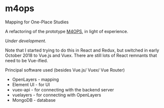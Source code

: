 # m4ops

Mapping for One-Place Studies

A refactoring of the prototype [M4OPS](http://mapping4ops.org/M4OPS?Splash=Default), in light of experience.

*Under development.*

Note that I started trying to do this in React and Redux, but switched in early October 2018 to Vue.js and Vuex.
There are still lots of React remnants that need to be Vue-ified.

Principal software used (besides Vue.js/ Vuex/ Vue Router)

- OpenLayers - mapping
- Element UI - for UI
- vuex-api - for connecting with the backend server
- vuelayers - for connecting with OpenLayers
- MongoDB - database
